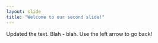 ```yaml
---
layout: slide
title: "Welcome to our second slide!"
---
```

Updated the text. Blah - blah.
Use the left arrow to go back!
